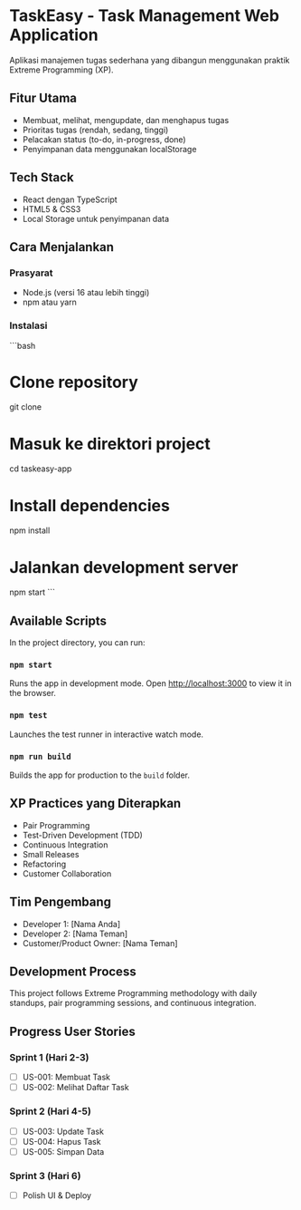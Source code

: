 # TaskEasy - Task Management Web Application

Aplikasi manajemen tugas sederhana yang dibangun menggunakan praktik Extreme Programming (XP).

## Fitur Utama
- Membuat, melihat, mengupdate, dan menghapus tugas
- Prioritas tugas (rendah, sedang, tinggi)
- Pelacakan status (to-do, in-progress, done)
- Penyimpanan data menggunakan localStorage

## Tech Stack
- React dengan TypeScript
- HTML5 & CSS3
- Local Storage untuk penyimpanan data

## Cara Menjalankan

### Prasyarat
- Node.js (versi 16 atau lebih tinggi)
- npm atau yarn

### Instalasi
\`\`\`bash
# Clone repository
git clone <repository-url>

# Masuk ke direktori project
cd taskeasy-app

# Install dependencies
npm install

# Jalankan development server
npm start
\`\`\`

## Available Scripts

In the project directory, you can run:

### `npm start`
Runs the app in development mode. Open [http://localhost:3000](http://localhost:3000) to view it in the browser.

### `npm test`
Launches the test runner in interactive watch mode.

### `npm run build`
Builds the app for production to the `build` folder.

## XP Practices yang Diterapkan
- Pair Programming
- Test-Driven Development (TDD)
- Continuous Integration
- Small Releases
- Refactoring
- Customer Collaboration

## Tim Pengembang
- Developer 1: [Nama Anda]
- Developer 2: [Nama Teman]  
- Customer/Product Owner: [Nama Teman]

## Development Process
This project follows Extreme Programming methodology with daily standups, pair programming sessions, and continuous integration.

## Progress User Stories

### Sprint 1 (Hari 2-3)
- [ ] US-001: Membuat Task
- [ ] US-002: Melihat Daftar Task

### Sprint 2 (Hari 4-5)
- [ ] US-003: Update Task
- [ ] US-004: Hapus Task
- [ ] US-005: Simpan Data

### Sprint 3 (Hari 6)
- [ ] Polish UI & Deploy
